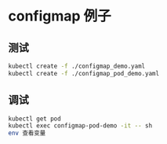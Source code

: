 # configmap 例子

## 测试

```bash
kubectl create -f ./configmap_demo.yaml
kubectl create -f ./configmap_pod_demo.yaml
```

## 调试

```bash
kubectl get pod
kubectl exec configmap-pod-demo -it -- sh
env 查看变量
```
